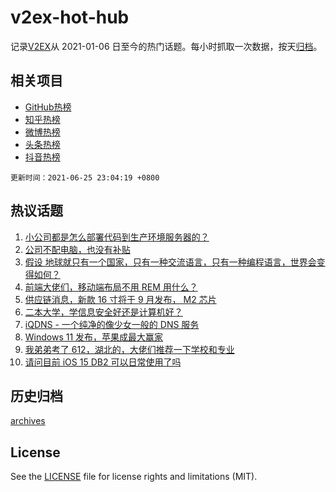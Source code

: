 # v2ex-hot-hub

 记录[V2EX](https://www.v2ex.com/)从 2021-01-06 日至今的热门话题。每小时抓取一次数据，按天[归档](archives)。
 
 ## 相关项目

- [GitHub热榜](https://github.com/snaildev/github-hot-hub)
- [知乎热榜](https://github.com/snaildev/zhihu-hot-hub)
- [微博热榜](https://github.com/snaildev/weibo-hot-hub)
- [头条热榜](https://github.com/snaildev/toutiao-hot-hub)
- [抖音热榜](https://github.com/snaildev/douyin-hot-hub)


 `更新时间：2021-06-25 23:04:19 +0800`

## 热议话题

1. [小公司都是怎么部署代码到生产环境服务器的？](https://www.v2ex.com/t/785777)
1. [公司不配电脑，也没有补贴](https://www.v2ex.com/t/785769)
1. [假设 地球就只有一个国家，只有一种交流语言，只有一种编程语言，世界会变得如何？](https://www.v2ex.com/t/785709)
1. [前端大佬们，移动端布局不用 REM 用什么？](https://www.v2ex.com/t/785701)
1. [供应链消息，新款 16 寸将于 9 月发布， M2 芯片](https://www.v2ex.com/t/785749)
1. [二本大学，学信息安全好还是计算机好？](https://www.v2ex.com/t/785811)
1. [iQDNS - 一个纯净的像少女一般的 DNS 服务](https://www.v2ex.com/t/785666)
1. [Windows 11 发布，苹果成最大赢家](https://www.v2ex.com/t/785758)
1. [我弟弟考了 612，湖北的，大佬们推荐一下学校和专业](https://www.v2ex.com/t/785696)
1. [请问目前 iOS 15 DB2 可以日常使用了吗](https://www.v2ex.com/t/785687)

## 历史归档

[archives](archives)

## License

See the [LICENSE](LICENSE) file for license rights and limitations (MIT).
